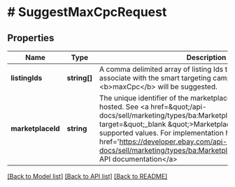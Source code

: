 # # SuggestMaxCpcRequest

## Properties

Name | Type | Description | Notes
------------ | ------------- | ------------- | -------------
**listingIds** | **string[]** | A comma delimited array of listing Ids the seller plans to associate with the smart targeting campaign for which the &lt;b&gt;maxCpc&lt;/b&gt; will be suggested. | [optional]
**marketplaceId** | **string** | The unique identifier of the marketplace where the listings are hosted. See &lt;a href&#x3D;\&quot;/api-docs/sell/marketing/types/ba:MarketplaceIdEnum\&quot; target&#x3D;\&quot;_blank \&quot;&gt;MarketplaceIdEnum&lt;/a&gt; for supported values. For implementation help, refer to &lt;a href&#x3D;&#39;https://developer.ebay.com/api-docs/sell/marketing/types/ba:MarketplaceIdEnum&#39;&gt;eBay API documentation&lt;/a&gt; | [optional]

[[Back to Model list]](../../README.md#models) [[Back to API list]](../../README.md#endpoints) [[Back to README]](../../README.md)
